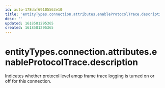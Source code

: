 ```yaml
---
id: auto-178daf69105563e10
title: 'entityTypes.connection.attributes.enableProtocolTrace.description'
desc: ''
updated: 1618581295365
created: 1618581295365
---
```

# entityTypes.connection.attributes.enableProtocolTrace.description

Indicates whether protocol level amqp frame trace logging is turned on or off for this connection.
